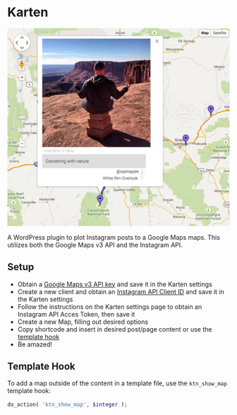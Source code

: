 Karten
======

![](assets/img/screenshot.png)

A WordPress plugin to plot Instagram posts to a Google Maps maps. This utilizes both the Google Maps v3 API and the Instagram API.

## Setup
- Obtain a [Google Maps v3 API key](https://code.google.com/apis/console) and save it in the Karten settings
- Create a new client and obtain an [Instagram API Client ID](http://instagram.com/developer/clients/manage/) and save it in the Karten settings
- Follow the instructions on the Karten settings page to obtain an Instagram API Acces Token, then save it
- Create a new Map, filling out desired options
- Copy shortcode and insert in desired post/page content or use the [template hook](#template-hook)
- Be amazed!

## Template Hook
To add a map outside of the content in a template file, use the `ktn_show_map` template hook:

```php
do_action( 'ktn_show_map', $integer );
```
